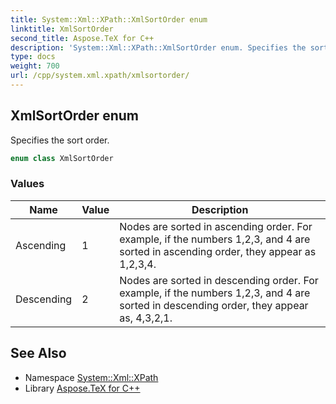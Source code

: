 ```yaml
---
title: System::Xml::XPath::XmlSortOrder enum
linktitle: XmlSortOrder
second_title: Aspose.TeX for C++
description: 'System::Xml::XPath::XmlSortOrder enum. Specifies the sort order in C++.'
type: docs
weight: 700
url: /cpp/system.xml.xpath/xmlsortorder/
---
```

## XmlSortOrder enum


Specifies the sort order.

```cpp
enum class XmlSortOrder
```

### Values

| Name | Value | Description |
| --- | --- | --- |
| Ascending | 1 | Nodes are sorted in ascending order. For example, if the numbers 1,2,3, and 4 are sorted in ascending order, they appear as 1,2,3,4. |
| Descending | 2 | Nodes are sorted in descending order. For example, if the numbers 1,2,3, and 4 are sorted in descending order, they appear as, 4,3,2,1. |

## See Also

* Namespace [System::Xml::XPath](../)
* Library [Aspose.TeX for C++](../../)
